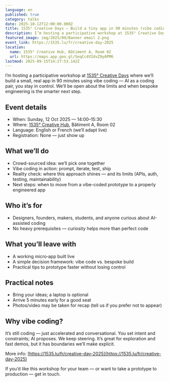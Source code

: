 ```yaml
---
language: en
published: true
category: talks
date: 2025-10-12T12:00:00.000Z
title: 1535° Creative Days — Build a tiny app in 90 minutes (vibe coding workshop)
description: I’m hosting a participative workshop at 1535° Creative Days where we’ll build a small, real app in 90 minutes using vibe coding — AI as a coding pair, you stay in control. We’ll be transparent about the limits and when bespoke engineering becomes the smarter path.
featured_image: img/2025/09/Banner email 2.png
event_link: https://1535.lu/fr/creative-day-2025
location:
  name: 1535° Creative Hub, Bâtiment A, Room 02
  url: https://maps.app.goo.gl/SeqCc4V2dvZ9yAPM6
lastmod: 2025-09-15T14:27:53.142Z
---
```


I’m hosting a participative workshop at [1535° Creative Days](https://1535.lu/fr/creative-day-2025) where we’ll build a small, real app in 90 minutes using vibe coding — AI as a coding pair, you stay in control. We’ll be open about the limits and when bespoke engineering is the smarter next step.

## Event details

- When: Sunday, 12 Oct 2025 — 14:00–15:30
- Where: [1535° Creative Hub](https://maps.app.goo.gl/SeqCc4V2dvZ9yAPM6), Bâtiment A, Room 02
- Language: English or French (we’ll adapt live)
- Registration: None — just show up

## What we’ll do

- Crowd-sourced idea: we’ll pick one together
- Vibe coding in action: prompt, iterate, test, ship
- Reality check: where this approach shines — and its limits (APIs, auth, testing, maintainability)
- Next steps: when to move from a vibe-coded prototype to a properly engineered app

## Who it’s for

- Designers, founders, makers, students, and anyone curious about AI-assisted coding
- No heavy prerequisites — curiosity helps more than perfect code

## What you’ll leave with

- A working micro‑app built live
- A simple decision framework: vibe code vs. bespoke build
- Practical tips to prototype faster without losing control

## Practical notes

- Bring your ideas; a laptop is optional
- Arrive 5 minutes early for a good seat
- Photos/video may be taken for recap (tell us if you prefer not to appear)

## Why vibe coding?

It’s still coding — just accelerated and conversational. You set intent and constraints; AI proposes. We keep steering. It’s great for exploration and fast demos, but it has boundaries we’ll make explicit.

More info: [https://1535.lu/fr/creative-day-2025](https://1535.lu/fr/creative-day-2025)

If you’d like this workshop for your team — or want to take a prototype to production — get in touch.
